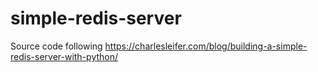 # simple-redis-server
Source code following https://charlesleifer.com/blog/building-a-simple-redis-server-with-python/
